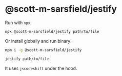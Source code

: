 # @scott-m-sarsfield/jestify

Run with `npx`:
```bash
npx @scott-m-sarsfield/jestify path/to/file
```

Or install globally and run binary:
```bash
npm i -g @scott-m-sarsfield/jestify

jestify path/to/file
```

It uses `jscodeshift` under the hood.
